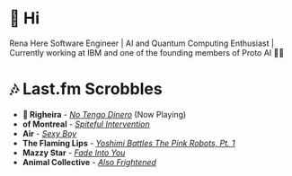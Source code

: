 # 👋 Hi

Rena Here
Software Engineer | AI and Quantum Computing Enthusiast | Currently working at IBM and one of the founding members of Proto AI 🤖💪

# 🎶 Last.fm Scrobbles

- **🎵 Righeira** - *[No Tengo Dinero](https://www.last.fm/music/Righeira/_/No+Tengo+Dinero)* (Now Playing)
- **of Montreal** - *[Spiteful Intervention](https://www.last.fm/music/of+Montreal/_/Spiteful+Intervention)*
- **Air** - *[Sexy Boy](https://www.last.fm/music/Air/_/Sexy+Boy)*
- **The Flaming Lips** - *[Yoshimi Battles The Pink Robots, Pt. 1](https://www.last.fm/music/The+Flaming+Lips/_/Yoshimi+Battles+The+Pink+Robots,+Pt.+1)*
- **Mazzy Star** - *[Fade Into You](https://www.last.fm/music/Mazzy+Star/_/Fade+Into+You)*
- **Animal Collective** - *[Also Frightened](https://www.last.fm/music/Animal+Collective/_/Also+Frightened)*
